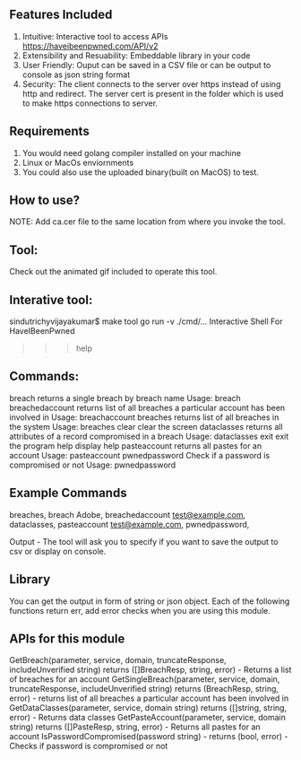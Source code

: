 
Features Included
-----------------
1) Intuitive: Interactive tool to access APIs https://haveibeenpwned.com/API/v2 
2) Extensibility and Resuability: Embeddable library in your code
3) User Friendly: Ouput can be saved in a CSV file or can be output to console as json string format
4) Security: The client connects to the server over https instead of using http and redirect. The server cert is present in the folder which is used to make https connections to server.

Requirements
------------
1) You would need golang compiler installed on your machine
2) Linux or MacOs enviornments
3) You could also use the uploaded binary(built on MacOS) to test.


How to use?
----------

NOTE: Add ca.cer file to the same location from where you invoke the tool.

Tool:
----
Check out the animated gif included to operate this tool.

Interative tool:
---------------
sindutrichyvijayakumar$ make tool
go run -v ./cmd/...
Interactive Shell For HaveIBeenPwned
>>> help

Commands:
---------
  breach               returns a single breach by breach name
                       Usage: breach <domain-name>
  breachedaccount      returns list of all breaches a particular account has been involved in
                       Usage: breachaccount <account>
  breaches             returns list of all breaches in the system
                       Usage: breaches
  clear                clear the screen
  dataclasses          returns all attributes of a record compromised in a breach
                       Usage: dataclasses
  exit                 exit the program
  help                 display help
  pasteaccount         returns all pastes for an account
                       Usage: pasteaccount <email-address>
  pwnedpassword        Check if a password is compromised or not
                       Usage: pwnedpassword

Example Commands
----------------
breaches, breach Adobe, breachedaccount test@example.com, dataclasses, pasteaccount test@example.com, pwnedpassword,


Output - The tool will ask you to specify if you want to save the output to csv or display on console.

Library
--------
You can get the output in form of string or json object. Each of the following functions return err, add error checks when you are using this module.

APIs for this module
-------------------
GetBreach(parameter, service, domain, truncateResponse, includeUnverified string) returns ([]BreachResp, string, error) - Returns a list of breaches for an account
GetSingleBreach(parameter, service, domain, truncateResponse, includeUnverified string)  returns (BreachResp, string, error) - returns list of all breaches a particular account has been involved in
GetDataClasses(parameter, service, domain string) returns ([]string, string, error) - Returns data classes
GetPasteAccount(parameter, service, domain string) returns ([]PasteResp, string, error) - Returns all pastes for an account
IsPasswordCompromised(password string) - returns (bool, error) - Checks if password is compromised or not
